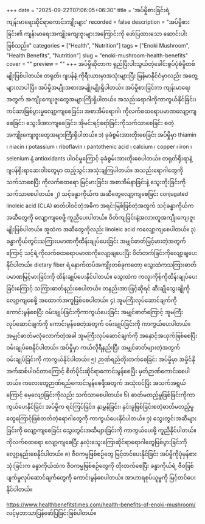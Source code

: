 +++
date = "2025-09-22T07:06:05+06:30"
title = 'အပ်မှိုစားခြင်းရဲ့ ကျန်းမာရေးဆိုင်ရာကောင်းကျိုးများ'
recorded = false
description = "အပ်မှိုစားခြင်း၏ ကျန်းမာရေးအကျိုးကျေးဇူးများအကြောင်းကို ဖော်ပြထားသော ဆောင်းပါးဖြစ်သည်။"
categories = ["Health", "Nutrition"]
tags = ["Enoki Mushroom", "Health Benefits", "Nutrition"]
slug = "enoki-mushroom-health-benefits"
cover = ""
preview = ""
+++
အပ်မှိုဆိုတာက ရှည်ပြီးပါးသွယ်တဲ့ခေါင်းစွပ်ပုံစံမှိုတစ်မျိုးဖြစ်ပါတယ်။ တရုတ်၊ ဂျပန်နဲ့ ကိုရီးယားမှာအသုံးများပြီး မြန်မာနိုင်ငံမှာလည်း အတွေ့များလာပါပြီ။ အပ်မှိုအမျိုးအစားအမျိုးမျိုးရှိပါတယ်။ အပ်မှိုစားခြင်းက ကျန်းမာရေးအတွက် အကျိုးကျေးဇူးတွေအများကြီးရှိပါတယ်။ အသည်းရောဂါကိုကာကွယ်နိုင်ခြင်း၊ ကင်ဆာဖြစ်ပွားမှုလျော့ကျစေခြင်း၊ အစာအိမ်ရောဂါ၊ ကိုလက်စထရောပမာဏလျော့ကျစေခြင်း၊ သွေးဖိအားကျစေခြင်း၊ အိုမင်းရင့်ရော်ခြင်းကိုသက်သာစေခြင်း စတဲ့အကျိုးကျေးဇူးတွေအများကြီးရှိပါတယ်။
၁) ခုခံစွမ်းအားတိုးစေခြင်း
အပ်မှိုမှာ thiamin ၊ niacin ၊ potassium ၊ riboflavin ၊ pantothenic acid ၊ calcium ၊ copper ၊ iron ၊ selenium နဲ့ antioxidants ပါဝင်မှုကြောင့် ခုခံစွမ်းအားတိုးစေပါတယ်။ တရုတ်ရိုးရာနဲ့ ဂျပန်ရိုးရာဆေးဝါးတွေမှာ ထည့်သွင်းအသုံးချကြပါတယ်။ အသည်းရောဂါတွေကို သက်သာစေပြီး ကိုလက်စထရော မြင့်မားခြင်း၊ အစာအိမ်နာခြင်းနဲ့ သွေးတိုးခြင်းကို သက်သာစေပါတယ်။
၂) သင့်ခန္ဓာကိုယ်က အဆီတွေလျော့ကျစေခြင်း
conjugated linoleic acid (CLA) ဓာတ်ပါဝင်တဲ့အဓိက အရင်းမြစ်ဖြစ်တဲ့အတွက် သင့်ခန္ဓာကိုယ်က အဆီတွေကို လျော့ကျစေဖို့ ကူညီပေးပါတယ်။ ဝိတ်ကျခြင်းနဲ့အလားတူအကျိုးကျေးဇူးမျိုးဖြစ်ပါတယ်။ အူထဲက အဆီတွေကိုလည်း linoleic acid ကလျော့ကျစေပါတယ်။
၃) ခန္ဓာကိုယ်တွင်းသကြားပမာဏကိုထိန်းချုပ်ပေးခြင်း
အမျှင်ဓာတ်မြင့်မားတဲ့အတွက်ကြောင့် သင့်ရဲ့ကိုလက်စထရောပမာဏကိုလျော့ချပေးပြီး ဝိတ်တက်ခြင်းကိုလျော့ချပေးနိုင်ပါတယ်။ dietary fiber ရဲ့နောက်ထပ်အကျိုးတစ်ခုကတော့ သွေးထဲကသကြားဓာတ်ပမာဏမြင့်မားခြင်းကို ထိန်းချုပ်ပေးနိုင်ပါတယ်။ သွေးထဲက ကလူးကိုစ့်ကိုထိန်းချုပ်ပေးခြင်းကြောင့် သကြားဓာတ်နည်းစေပါတယ်။ တနည်းအားဖြင့်ဆိုရင် ဆီးချိုသွေးချိုကို လျော့ကျစေဖို့ အထောက်အကူဖြစ်စေပါတယ်။
၄) အူမကြီးလုပ်ဆောင်ချက်ကို ကောင်းမွန်စေပြီး ဝမ်းချုပ်ခြင်းကိုကာကွယ်ပေးခြင်း
အမျှင်ဓာတ်ကြောင့် အူမကြီးလုပ်ဆောင်ချက်ကို ကောင်းမွန်စေတဲ့အတွက် ဝမ်းချုပ်ခြင်းကို ကာကွယ်ပေးပါတယ်။ အမျှင်ဓာတ်မလုံလောက်တဲ့အခါ အူမကြီးလုပ်ဆောင်ချက်ကို အနှောင့်အယှက်ဖြစ်စေပြီး ဝမ်းချုပ်စေနိုင်ပါတယ်။ အပ်မှိုမှာ ကယ်လိုရီနည်းပြီး အမျှင်ဓာတ်များတဲ့အတွက် ဝမ်းချုပ်ခြင်းကို ကာကွယ်နိုင်ပါတယ်။
၅) ဉာဏ်ရည်တိုးတက်စေခြင်း
အပ်မှိုမှာ အမှိုင်နိုအက်ဆစ်ပါဝင်တာကြောင့် စိတ်ပိုင်းဆိုင်ရာကောင်းမွန်စေပြီး မှတ်ဉာဏ်ကောင်းစေပါတယ်။ ကလေးတွေဉာဏ်ရည်ကောင်းမွန်စေဖို့အတွက် အသုံးဝင်ပြိး အသက်အရွယ်ကြောင့် မေ့လျော့ခြင်းကိုလည်း သက်သာစေပါတယ်။
၆) ဓာတ်မတည့်မှုဖြစ်ခြင်းကိုကာကွယ်ပေးနိုင်ခြင်း
အပ်မှိုက ရင်ကြပ်ခြင်း၊ နှာမွှန်ခြင်း၊ နှင်းခူဖြစ်ခြင်းစတဲ့ဓာတ်မတည့်မှုတွေကြောင့်ဖြစ်တတ်တဲ့ရောဂါတွေကို ကာကွယ်ပေးနိုင်ပါတယ်။
၇) သွေးတွင်းအဆီများခြင်းကို လျော့ကျစေခြင်း
သွေးတွင်းအဆီများခြင်းကို ကာကွယ်ပေးဖို့ ကူညီနိုင်ပါတယ်။ ကိုလက်စထရော လျော့ကျစေပြီး နှလုံးသွေးကြောဆိုင်ရာရောဂါတွေဖြစ်ပွားခြင်းကို လျှော့နည်းစေနိုင်ပါတယ်။
၈) ဇီဝကမ္မဖြစ်စဉ်တွေ မြင့်တင်ပေးနိုင်ခြင်း
အပ်မှိုကိုပုံမှန်စားသုံးခြင်းက ခန္ဓာကိုယ်ထဲက ဇီဝကမ္မဖြစ်စဉ်တွေကို တိုးတက်စေပြီး ခန္ဓာကိုယ်ရဲ့ ဇီဝဖြစ်ပျက်မှုလုပ်ဆောင်ချက်တွေကို ကောင်းမွန်စေပါတယ်။ အာဟာရစုပ်ယူမှုကို မြင့်တင်ပေးနိုင်ပါတယ်။

https://www.healthbenefitstimes.com/health-benefits-of-enoki-mushroom/ လင့်မှဘာသာပြန်ဖော်ပြခြင်းဖြစ်ပါတယ်။ 